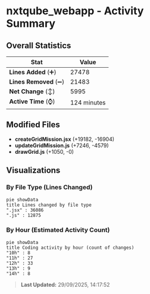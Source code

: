 # nxtqube_webapp - Activity Summary 

## Overall Statistics

| Stat                   | Value                                                             |
| ---------------------- | ----------------------------------------------------------------- |
| **Lines Added** (➕)   | 27478                                          |
| **Lines Removed** (➖) | 21483                                        |
| **Net Change** (↕)    | 5995                |
| **Active Time** (⌚)   | 124 minutes |


## Modified Files
- **createGridMission.jsx** (+19182, -16904)
- **updateGridMission.js** (+7246, -4579)
- **drawGrid.js** (+1050, -0)

## Visualizations

### By File Type (Lines Changed)

```mermaid
pie showData
title Lines changed by file type
".jsx" : 36086
".js" : 12875
```

### By Hour (Estimated Activity Count)

```mermaid
pie showData
title Coding activity by hour (count of changes)
"10h" : 8
"11h" : 27
"12h" : 33
"13h" : 9
"14h" : 8
```


> **Last Updated:** 29/09/2025, 14:17:52